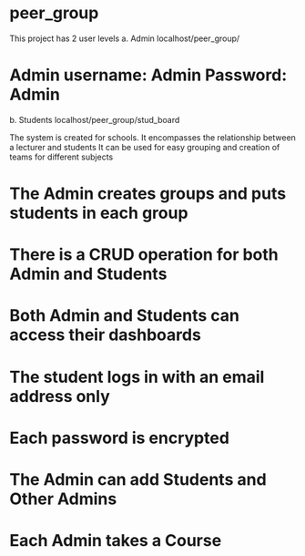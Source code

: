 # peer_group
This project has 2 user levels
a. Admin localhost/peer_group/  
# Admin username: Admin Password: Admin 
b. Students localhost/peer_group/stud_board

The system is created for schools. It encompasses the relationship between a lecturer and students
It can be used for easy grouping and creation of teams for different subjects
# The Admin creates groups and puts students in each group
# There is a CRUD operation for both Admin and Students
# Both Admin and Students can access their dashboards
# The student logs in with an email address only
# Each password is encrypted
# The Admin can add Students and Other Admins
# Each Admin takes a Course
